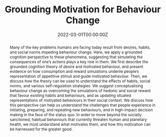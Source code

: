 ---
abstract: Many of the key problems humans are facing today result from desires, habits, and social norms impeding behaviour change. Here, we apply a grounded cognition perspective to these phenomena, suggesting that simulating the consequences of one’s actions plays a key role in them. We first describe the grounded cognition theory of desire and motivated behaviour, and present evidence on how consumption and reward simulations underlie people’s representation of appetitive stimuli and guide motivated behaviour. Then, we discuss how the theory can be used to understand the effects of habits, social norms, and various self-regulation strategies. We suggest conceptualising behaviour change as overcoming the simulations of hedonic and social reward that favour existing habits and behaviours, and as updating situated representations of motivated behaviours in their social context. We discuss how this perspective can help us understand the challenges that people experience in initiating, preparing, and repeating new behaviours, and in high-impact decision making in the face of the status quo. In order to move beyond the socially sanctioned, habitual behaviours that currently threaten human and planetary health, we must understand what motivates them, and how this motivation can be harnessed for the greater good.
authors:
- E.K. Papies
- L.W. Barsalou
- M.A. Claassen
- T. Davis
- S. Farrar
- E. Gauthier
- A. Rodger
- B. Tatar
- L. Wehbe
- J. Werner
- D. Rusz
- M. Best
date: "2022-03-01T00:00:00Z"
doi: "10.1016/bs.aesp.2022.04.002"
featured: true
image:
projects: []
publication: ''
publication_short: ""
publication-type: "2"
publication_types: "3"
publishDate: "2022-03-01T00:00:00Z"
title: Grounding Motivation for Behaviour Change
url_code: ""
url_dataset: ""
url_pdf: ""
url_poster: ""
url_project: ""
url_slides: ""
url_source: ""
url_video: ""
---